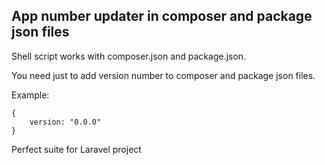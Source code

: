## App number updater in composer and package json files

Shell script works with composer.json and package.json.

You need just to add version number to composer and package json files.

Example:

```
{
    version: "0.0.0"
}
```

Perfect suite for Laravel project